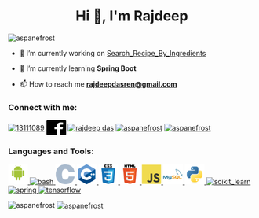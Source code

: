 <h1 align="center">Hi 👋, I'm Rajdeep</h1>

<p align="left"> <img src="https://komarev.com/ghpvc/?username=aspanefrost&label=Profile%20views&color=0e75b6&style=flat" alt="aspanefrost" /> </p>

- 🔭 I’m currently working on [Search_Recipe_By_Ingredients](https://github.com/aSpanefRost/SearchRecipesByIngredients)

- 🌱 I’m currently learning **Spring Boot**

- 📫 How to reach me **rajdeepdasren@gmail.com**

<h3 align="left">Connect with me:</h3>
<p align="left">
<a href="https://stackoverflow.com/users/13111089" target="blank"><img align="center" src="https://stackoverflow.design/assets/img/logos/so/logo-stackoverflow.svg" alt="13111089" height="30" width="40" /></a>
<a href="https://fb.com/rajdeepdasren" target="blank"><img align="center" src="https://github.com/aSpanefRost/aSpanefRost/blob/main/iconmonstr-facebook-6.svg" alt="rajdeepdasren" height="30" width="40" /></a>
<a href="https://https://www.youtube.com/channel/UCxlHd4DecYr7Tis3k_G3muA" target="blank"><img align="center" src="https://raw.githubusercontent.com/rahuldkjain/github-profile-readme-generator/neutral-icons/src/images/icons/Social/youtube.svg" alt="rajdeep das" height="30" width="40" /></a>
<a href="https://codeforces.com/profile/aspanefrost" target="blank"><img align="center" src="https://cdn.jsdelivr.net/npm/simple-icons@3.0.1/icons/codeforces.svg" alt="aspanefrost" height="30" width="40" /></a>
<a href="https://www.leetcode.com/aspanefrost" target="blank"><img align="center" src="https://raw.githubusercontent.com/rahuldkjain/github-profile-readme-generator/neutral-icons/src/images/icons/Social/leet-code.svg" alt="aspanefrost" height="30" width="40" /></a>
</p>

<h3 align="left">Languages and Tools:</h3>
<p align="left"> <a href="https://developer.android.com" target="_blank"> <img src="https://raw.githubusercontent.com/devicons/devicon/master/icons/android/android-original-wordmark.svg" alt="android" width="40" height="40"/> </a> <a href="https://www.gnu.org/software/bash/" target="_blank"> <img src="https://www.vectorlogo.zone/logos/gnu_bash/gnu_bash-icon.svg" alt="bash" width="40" height="40"/> </a> <a href="https://www.cprogramming.com/" target="_blank"> <img src="https://raw.githubusercontent.com/devicons/devicon/master/icons/c/c-original.svg" alt="c" width="40" height="40"/> </a> <a href="https://www.w3schools.com/cpp/" target="_blank"> <img src="https://raw.githubusercontent.com/devicons/devicon/master/icons/cplusplus/cplusplus-original.svg" alt="cplusplus" width="40" height="40"/> </a> <a href="https://www.w3schools.com/css/" target="_blank"> <img src="https://raw.githubusercontent.com/devicons/devicon/master/icons/css3/css3-original-wordmark.svg" alt="css3" width="40" height="40"/> </a> <a href="https://www.w3.org/html/" target="_blank"> <img src="https://raw.githubusercontent.com/devicons/devicon/master/icons/html5/html5-original-wordmark.svg" alt="html5" width="40" height="40"/> </a> <a href="https://developer.mozilla.org/en-US/docs/Web/JavaScript" target="_blank"> <img src="https://raw.githubusercontent.com/devicons/devicon/master/icons/javascript/javascript-original.svg" alt="javascript" width="40" height="40"/> </a> <a href="https://www.mysql.com/" target="_blank"> <img src="https://raw.githubusercontent.com/devicons/devicon/master/icons/mysql/mysql-original-wordmark.svg" alt="mysql" width="40" height="40"/> </a> <a href="https://www.python.org" target="_blank"> <img src="https://raw.githubusercontent.com/devicons/devicon/master/icons/python/python-original.svg" alt="python" width="40" height="40"/> </a> <a href="https://scikit-learn.org/" target="_blank"> <img src="https://upload.wikimedia.org/wikipedia/commons/0/05/Scikit_learn_logo_small.svg" alt="scikit_learn" width="40" height="40"/> </a> <a href="https://spring.io/" target="_blank"> <img src="https://www.vectorlogo.zone/logos/springio/springio-icon.svg" alt="spring" width="40" height="40"/> </a> <a href="https://www.tensorflow.org" target="_blank"> <img src="https://www.vectorlogo.zone/logos/tensorflow/tensorflow-icon.svg" alt="tensorflow" width="40" height="40"/> </a> </p>

<p><img align="left" src="https://github-readme-stats.vercel.app/api/top-langs?username=aspanefrost&show_icons=true&locale=en&layout=compact" alt="aspanefrost" /></p>

<p>&nbsp;<img align="center" src="https://github-readme-stats.vercel.app/api?username=aspanefrost&show_icons=true&locale=en" alt="aspanefrost" /></p>
